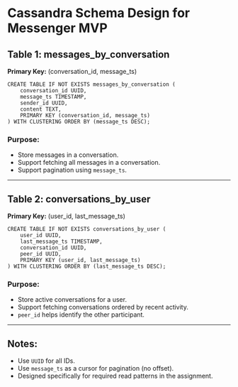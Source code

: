# Cassandra Schema Design for Messenger MVP

## Table 1: messages_by_conversation

**Primary Key:** (conversation_id, message_ts)

```cql
CREATE TABLE IF NOT EXISTS messages_by_conversation (
    conversation_id UUID,
    message_ts TIMESTAMP,
    sender_id UUID,
    content TEXT,
    PRIMARY KEY (conversation_id, message_ts)
) WITH CLUSTERING ORDER BY (message_ts DESC);
```

### Purpose:

* Store messages in a conversation.
* Support fetching all messages in a conversation.
* Support pagination using `message_ts`.

---

## Table 2: conversations_by_user

**Primary Key:** (user_id, last_message_ts)

```cql
CREATE TABLE IF NOT EXISTS conversations_by_user (
    user_id UUID,
    last_message_ts TIMESTAMP,
    conversation_id UUID,
    peer_id UUID,
    PRIMARY KEY (user_id, last_message_ts)
) WITH CLUSTERING ORDER BY (last_message_ts DESC);
```

### Purpose:

* Store active conversations for a user.
* Support fetching conversations ordered by recent activity.
* `peer_id` helps identify the other participant.

---

## Notes:

* Use `UUID` for all IDs.
* Use `message_ts` as a cursor for pagination (no offset).
* Designed specifically for required read patterns in the assignment.